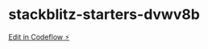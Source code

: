 # stackblitz-starters-dvwv8b

[Edit in Codeflow ⚡️](https://stackblitz.com/~/github.com/Bjeaurn/stackblitz-starters-dvwv8b)